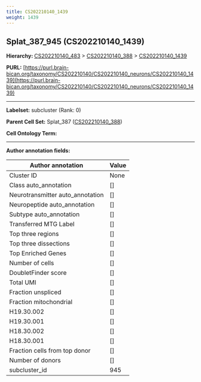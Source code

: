 ```yaml
---
title: CS202210140_1439
weight: 1439
---
```

## Splat_387_945 (CS202210140_1439)
<b>Hierarchy: </b>
[CS202210140_483](../CS202210140_483) >
[CS202210140_388](../CS202210140_388) >
[CS202210140_1439](../CS202210140_1439)

**PURL:** [https://purl.brain-bican.org/taxonomy/CS202210140/CS202210140_neurons/CS202210140_1439](https://purl.brain-bican.org/taxonomy/CS202210140/CS202210140_neurons/CS202210140_1439)

---


**Labelset:** subcluster (Rank: 0)

**Parent Cell Set:** Splat_387 ([CS202210140_388](../CS202210140_388))



**Cell Ontology Term:** 

[MARKER GENES.]: #


---

[TRANSFERRED ANNOTATIONS.]: #


[AUTHOR ANNOTATION FIELDS.]: #


**Author annotation fields:**

| Author annotation | Value |
|-------------------|-------|
|Cluster ID|None|
|Class auto_annotation|[]|
|Neurotransmitter auto_annotation|[]|
|Neuropeptide auto_annotation|[]|
|Subtype auto_annotation|[]|
|Transferred MTG Label|[]|
|Top three regions|[]|
|Top three dissections|[]|
|Top Enriched Genes|[]|
|Number of cells|[]|
|DoubletFinder score|[]|
|Total UMI|[]|
|Fraction unspliced|[]|
|Fraction mitochondrial|[]|
|H19.30.002|[]|
|H19.30.001|[]|
|H18.30.002|[]|
|H18.30.001|[]|
|Fraction cells from top donor|[]|
|Number of donors|[]|
|subcluster_id|945|

